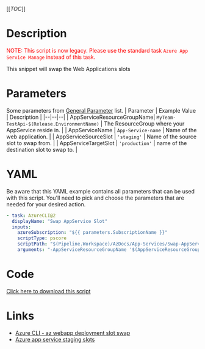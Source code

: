 [[_TOC_]]

# Description

<font color="red">NOTE: This script is now legacy. Please use the standard task `Azure App Service Manage` instead of this task.</font>

This snippet will swap the Web Applications slots

# Parameters

Some parameters from [General Parameter](/Azure/Azure-CLI-Snippets) list.
| Parameter | Example Value | Description |
|--|--|--|
| AppServiceResourceGroupName| `MyTeam-TestApi-$(Release.EnvironmentName)` | The ResourceGroup where your AppService reside in. |
| AppServiceName | `App-Service-name` | Name of the web application. |
| AppServiceSourceSlot | `'staging'` | Name of the source slot to swap from. |
| AppServiceTargetSlot | `'production'` | name of the destination slot to swap to. |

# YAML

Be aware that this YAML example contains all parameters that can be used with this script. You'll need to pick and choose the parameters that are needed for your desired action.

```yaml
- task: AzureCLI@2
  displayName: "Swap AppService Slot"
  inputs:
    azureSubscription: "${{ parameters.SubscriptionName }}"
    scriptType: pscore
    scriptPath: "$(Pipeline.Workspace)/AzDocs/App-Services/Swap-AppService-Slot.ps1"
    arguments: "-AppServiceResourceGroupName '$(AppServiceResourceGroupName)' -AppServiceName '$(AppServiceName)' -AppServiceSourceSlot '$(AppServiceSourceSlot)' -AppServiceTargetSlot '$(AppServiceTargetSlot)'"
```

# Code

[Click here to download this script](../../../../src/App-Services/Swap-AppService-Slot.ps1)

# Links

- [Azure CLI - az webapp deployment slot swap](https://docs.microsoft.com/en-us/cli/azure/webapp/deployment/slot?view=azure-cli-latest#az_webapp_deployment_slot_swap)
- [Azure app service staging slots](https://docs.microsoft.com/en-us/azure/app-service/deploy-staging-slots)
